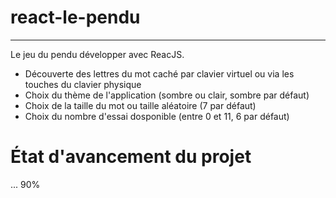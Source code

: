 # react-le-pendu

---

Le jeu du pendu développer avec ReacJS.

- Découverte des lettres du mot caché par clavier virtuel ou via 
  les touches du clavier physique
- Choix du thème de l'application (sombre ou clair, sombre par défaut)
- Choix de la taille du mot ou taille aléatoire (7 par défaut)
- Choix du nombre d'essai dosponible (entre 0 et 11, 6 par défaut)

# État d'avancement du projet

... 90%
